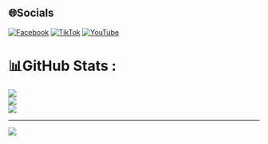 
## 🌐Socials
[![Facebook](https://img.shields.io/badge/Facebook-%231877F2.svg?logo=Facebook&logoColor=white)](https://facebook.com/https://www.facebook.com/duong.truongthanh.3551?mibextid=LQQJ4d) [![TikTok](https://img.shields.io/badge/TikTok-%23000000.svg?logo=TikTok&logoColor=white)](https://tiktok.com/@https://www.tiktok.com/@betmc2411) [![YouTube](https://img.shields.io/badge/YouTube-%23FF0000.svg?logo=YouTube&logoColor=white)](https://youtube.com/c/https://youtube.com/@betmc2411) 
# 📊GitHub Stats :
![](https://github-readme-stats.vercel.app/api?username=BetMC2411&theme=radical&hide_border=false&include_all_commits=false&count_private=false)<br/>
![](https://github-readme-streak-stats.herokuapp.com/?user=BetMC2411&theme=radical&hide_border=false)<br/>
![](https://github-readme-stats.vercel.app/api/top-langs/?username=BetMC2411&theme=radical&hide_border=false&include_all_commits=false&count_private=false&layout=compact)

---
[![](https://visitcount.itsvg.in/api?id=BetMC2411&icon=0&color=0)](https://visitcount.itsvg.in)
